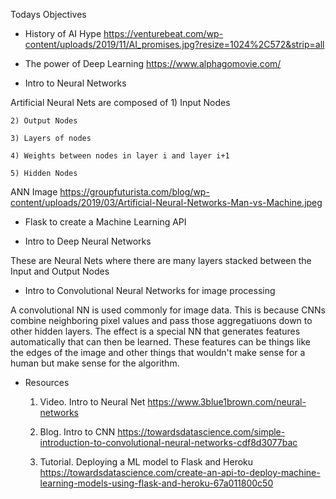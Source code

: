 Todays Objectives

* History of AI Hype
https://venturebeat.com/wp-content/uploads/2019/11/AI_promises.jpg?resize=1024%2C572&strip=all

* The power of Deep Learning
https://www.alphagomovie.com/

* Intro to Neural Networks

Artificial Neural Nets are composed of
    1) Input Nodes
    
    2) Output Nodes

    3) Layers of nodes

    4) Weights between nodes in layer i and layer i+1

    5) Hidden Nodes

ANN Image
https://groupfuturista.com/blog/wp-content/uploads/2019/03/Artificial-Neural-Networks-Man-vs-Machine.jpeg

* Flask to create a Machine Learning API

* Intro to Deep Neural Networks

These are Neural Nets where there are many layers stacked between the Input and Output Nodes

* Intro to Convolutional Neural Networks for image processing

A convolutional NN is used commonly for image data. This is because CNNs combine neighboring pixel values and pass those aggregatiuons down to other hidden layers. The effect is a special NN that generates features automatically that can then be learned. These features can be things like the edges of the image and other things that wouldn't make sense for a human but make sense for the algorithm. 

* Resources

    1) Video. Intro to Neural Net
    https://www.3blue1brown.com/neural-networks

    2) Blog. Intro to CNN
    https://towardsdatascience.com/simple-introduction-to-convolutional-neural-networks-cdf8d3077bac

    3) Tutorial. Deploying a ML model to Flask and Heroku
    https://towardsdatascience.com/create-an-api-to-deploy-machine-learning-models-using-flask-and-heroku-67a011800c50
